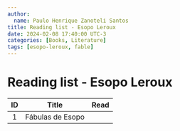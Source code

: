 ```yaml
---
author:
  name: Paulo Henrique Zanoteli Santos
title: Reading list - Esopo Leroux
date: 2024-02-08 17:40:00 UTC-3
categories: [Books, Literature]
tags: [esopo-leroux, fable]
---
```


# Reading list - Esopo Leroux

| ID  | Title            | Read |
|:---:| ---------------- |:----:|
| 1   | Fábulas de Esopo |      |
